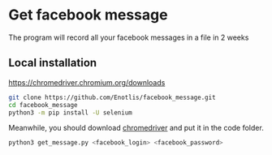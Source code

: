 # Get facebook message

The program will record all your facebook messages in a file in 2 weeks

## Local installation

https://chromedriver.chromium.org/downloads

```bash
git clone https://github.com/Enotlis/facebook_message.git
cd facebook_message
python3 -m pip install -U selenium
```
Meanwhile, you should download [chromedriver](https://chromedriver.chromium.org/downloads ) and put it in the code folder.
```bash
python3 get_message.py <facebook_login> <facebook_password>
```

